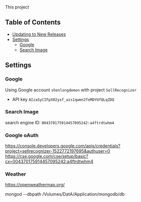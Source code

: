 

This project 

## Table of Contents

* [Updating to New Releases](#updating-to-new-releases)
* [Settings](#settings)
  * [Google](#google)
  * [Search Image](#search-image)






## Settings

### Google
Using Google account `shenlongdemon` with project `SellRecognizer`
 - API key `AIzaSyCIFpX02yxf_azs1qwmn2feMDYUfQLqZDQ`

### Search Image
search engine ID: `004370175914457095242:a4ftrdtwhm4`
### Google oAuth

https://console.developers.google.com/apis/credentials?project=sellrecognizer-1522772197695&authuser=0
https://cse.google.com/cse/setup/basic?cx=004370175914457095242:a4ftrdtwhm4

### Weather
https://openweathermap.org/

mongod --dbpath /Volumes/DatA/Application/mongodb/db


